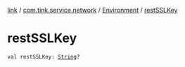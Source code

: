 [link](../../index.md) / [com.tink.service.network](../index.md) / [Environment](index.md) / [restSSLKey](./rest-s-s-l-key.md)

# restSSLKey

`val restSSLKey: `[`String`](https://kotlinlang.org/api/latest/jvm/stdlib/kotlin/-string/index.html)`?`